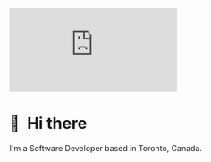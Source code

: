 ![Hey there, I'm Matthew. I'm a Software Developer. Check out my work](https://github.com/MatthewBoden/MatthewBoden/blob/main/GIFCreator/index.html)


# 👋 &nbsp;Hi there

I'm a Software Developer based in Toronto, Canada. 
